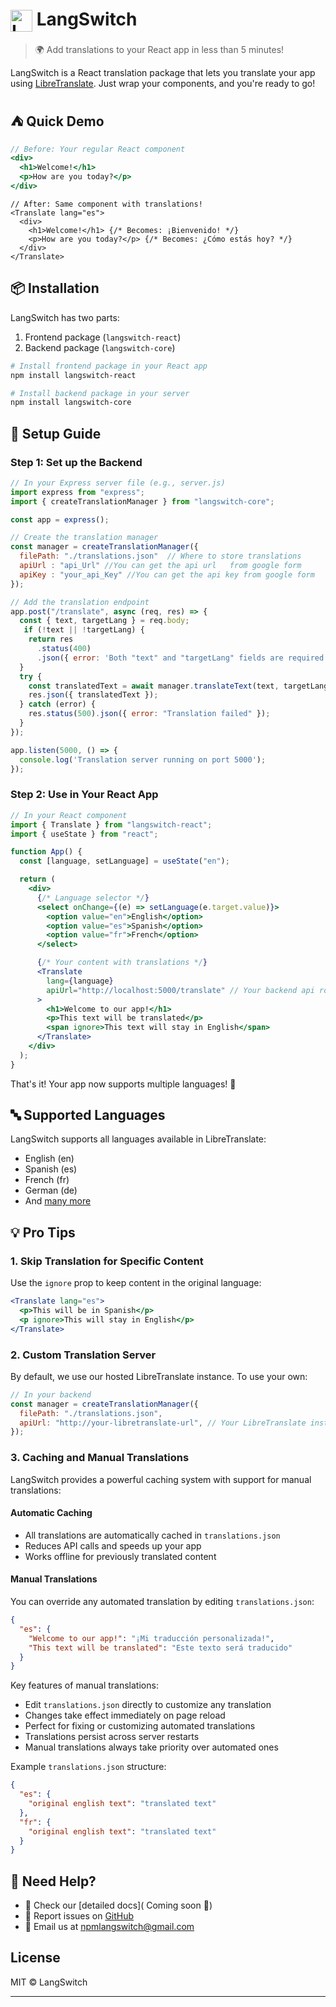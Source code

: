 # <img src="https://avatars.githubusercontent.com/u/193133986?v=4" alt="LangSwitch Logo" width="35" height="35" style="vertical-align: middle;"> LangSwitch

> 🌍 Add translations to your React app in less than 5 minutes!

LangSwitch is a React translation package that lets you translate your app using [LibreTranslate](https://libretranslate.com). Just wrap your components, and you're ready to go!

## ️⛺ Quick Demo

```jsx
// Before: Your regular React component
<div>
  <h1>Welcome!</h1>
  <p>How are you today?</p>
</div>
```

```
// After: Same component with translations!
<Translate lang="es">
  <div>
    <h1>Welcome!</h1> {/* Becomes: ¡Bienvenido! */}
    <p>How are you today?</p> {/* Becomes: ¿Cómo estás hoy? */}
  </div>
</Translate>
```

## 📦 Installation

LangSwitch has two parts:

1. Frontend package (`langswitch-react`)
2. Backend package (`langswitch-core`)

```bash
# Install frontend package in your React app
npm install langswitch-react

# Install backend package in your server
npm install langswitch-core
```

## 🚀 Setup Guide

### Step 1: Set up the Backend

```javascript
// In your Express server file (e.g., server.js)
import express from "express";
import { createTranslationManager } from "langswitch-core";

const app = express();

// Create the translation manager
const manager = createTranslationManager({
  filePath: "./translations.json"  // Where to store translations
  apiUrl : "api_Url" //You can get the api url   from google form
  apiKey : "your_api_Key" //You can get the api key from google form
});

// Add the translation endpoint
app.post("/translate", async (req, res) => {
  const { text, targetLang } = req.body;
   if (!text || !targetLang) {
    return res
      .status(400)
      .json({ error: 'Both "text" and "targetLang" fields are required.' });
  }
  try {
    const translatedText = await manager.translateText(text, targetLang);
    res.json({ translatedText });
  } catch (error) {
    res.status(500).json({ error: "Translation failed" });
  }
});

app.listen(5000, () => {
  console.log('Translation server running on port 5000');
});
```

### Step 2: Use in Your React App

```jsx
// In your React component
import { Translate } from "langswitch-react";
import { useState } from "react";

function App() {
  const [language, setLanguage] = useState("en");

  return (
    <div>
      {/* Language selector */}
      <select onChange={(e) => setLanguage(e.target.value)}>
        <option value="en">English</option>
        <option value="es">Spanish</option>
        <option value="fr">French</option>
      </select>

      {/* Your content with translations */}
      <Translate
        lang={language}
        apiUrl="http://localhost:5000/translate" // Your backend api route
      >
        <h1>Welcome to our app!</h1>
        <p>This text will be translated</p>
        <span ignore>This text will stay in English</span>
      </Translate>
    </div>
  );
}
```

That's it! Your app now supports multiple languages! 🎉

## 🔤 Supported Languages

LangSwitch supports all languages available in LibreTranslate:

- English (en)
- Spanish (es)
- French (fr)
- German (de)
- And [many more](https://libretranslate.com/languages)

## 💡 Pro Tips

### 1. Skip Translation for Specific Content

Use the `ignore` prop to keep content in the original language:

```jsx
<Translate lang="es">
  <p>This will be in Spanish</p>
  <p ignore>This will stay in English</p>
</Translate>
```

### 2. Custom Translation Server

By default, we use our hosted LibreTranslate instance. To use your own:

```javascript
// In your backend
const manager = createTranslationManager({
  filePath: "./translations.json",
  apiUrl: "http://your-libretranslate-url", // Your LibreTranslate instance
});
```

### 3. Caching and Manual Translations

LangSwitch provides a powerful caching system with support for manual translations:

#### Automatic Caching

- All translations are automatically cached in `translations.json`
- Reduces API calls and speeds up your app
- Works offline for previously translated content

#### Manual Translations

You can override any automated translation by editing `translations.json`:

```json
{
  "es": {
    "Welcome to our app!": "¡Mi traducción personalizada!",
    "This text will be translated": "Este texto será traducido"
  }
}
```

Key features of manual translations:

- Edit `translations.json` directly to customize any translation
- Changes take effect immediately on page reload
- Perfect for fixing or customizing automated translations
- Translations persist across server restarts
- Manual translations always take priority over automated ones

Example `translations.json` structure:

```json
{
  "es": {
    "original english text": "translated text"
  },
  "fr": {
    "original english text": "translated text"
  }
}
```

## 🤔 Need Help?

- 📖 Check our [detailed docs]( Coming soon 👀)
- 🐛 Report issues on [GitHub](https://github.com/langswitch/langswitch/issues)
- 📧 Email us at npmlangswitch@gmail.com

## License

MIT © LangSwitch

---
